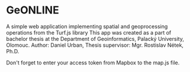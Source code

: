 # GeONLINE
A simple web application implementing spatial and geoprocessing operations from the Turf.js library
This app was created as a part of bachelor thesis at the Department of Geoinformatics, Palacký University, Olomouc. Author: Daniel Urban, Thesis supervisor: Mgr. Rostislav Nétek, Ph.D.



Don't forget to enter your access token from Mapbox to the map.js file.
